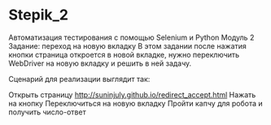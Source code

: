 # Stepik_2
Автоматизация тестирования с помощью Selenium и Python
Модуль 2
Задание: переход на новую вкладку
В этом задании после нажатия кнопки страница откроется в новой вкладке, нужно переключить WebDriver на новую вкладку и решить в ней задачу.

Сценарий для реализации выглядит так:

Открыть страницу http://suninjuly.github.io/redirect_accept.html
Нажать на кнопку
Переключиться на новую вкладку
Пройти капчу для робота и получить число-ответ
